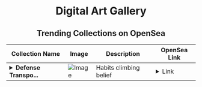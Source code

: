 <div align="center">

# Digital Art Gallery

## Trending Collections on OpenSea

| Collection Name                       | Image                                                                                     | Description                       | OpenSea Link                                                                                          |
|---------------------------------------|-------------------------------------------------------------------------------------------|-----------------------------------|--------------------------------------------------------------------------------------------------------|
| **<details><summary>Defense Transpo...</summary>Defense Transportation</details>** | ![Image](https://i.seadn.io/s/raw/files/424995ec32b77d4440500222634c6d23.jpg?w=500&auto=format?w=200&auto=format) | Habits climbing belief | <details><summary>Link</summary>[Defense Transportation](https://opensea.io/collection/defense-transportation)</details> |

</div>